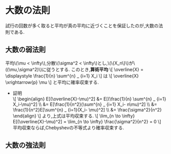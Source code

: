 # 大数の法則
試行の回数が多く取ると平均が真の平均に近づくことを保証したのが,大数の法則である.

## 大数の弱法則
平均\\(\mu < \infty\\),分散\\(\sigma^2 < \infty\\)とし,\\(\\{X_n\\}\\)が\\((\mu,\sigma^2)\\)に従うとする.
このとき,**算術平均**
\\[
\overline{X} = \displaystyle \frac{1}{n} \sum^{n} _ {i=1} X_i
\\]
は
\\[
	\overline{X} \xrightarrow{p} \mu
\\]
と平均に確率収束する.

- 証明  
  \\[
  \begin{align}
E[(\overline{X}-\mu)^2] &=  E[(\frac{1}{n} \sum^{n} _ {i=1} X_i-\mu)^2] \\\\
&=  E[\frac{1}{n^2}(\sum^{n} _ {i=1} X_i- n\mu)^2] \\\\
&=  \frac{1}{n^2}E[\sum^{n} _ {i=1}(X_i- \mu)^2] \\\\
&= \frac{\sigma^2}{n^2}
  \end{align}
  \\]
より,上式は平均収束する.
\\[
\lim_{n \to \infty} E[(\overline{X}-\mu)^2] = \lim_{n \to \infty} \frac{\sigma^2}{n^2} = 0
\\]
平均収束ならば,Chebyshevの不等式より確率収束する.

## 大数の強法則

